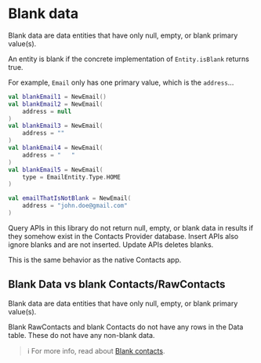 # Blank data

Blank data are data entities that have only null, empty, or blank primary value(s). 

An entity is blank if the concrete implementation of `Entity.isBlank` returns true.

For example, `Email` only has one primary value, which is the `address`...

```kotlin
val blankEmail1 = NewEmail()
val blankEmail2 = NewEmail(
    address = null
)
val blankEmail3 = NewEmail(
    address = ""
)
val blankEmail4 = NewEmail(
    address = "   "
)
val blankEmail5 = NewEmail(
    type = EmailEntity.Type.HOME
)

val emailThatIsNotBlank = NewEmail(
    address = "john.doe@gmail.com"
)
```

Query APIs in this library do not return null, empty, or blank data in results if they somehow 
exist in the Contacts Provider database. Insert APIs also ignore blanks and are not inserted.
Update APIs deletes blanks.

This is the same behavior as the native Contacts app. 

## Blank Data vs blank Contacts/RawContacts

Blank data are data entities that have only null, empty, or blank primary value(s).

Blank RawContacts and blank Contacts do not have any rows in the Data table. These do not have any 
non-blank data.

> ℹ️ For more info, read about [Blank contacts](./../entities/about-blank-contacts.md).